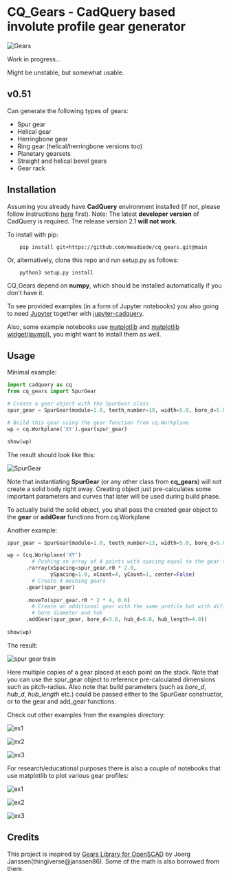 # CQ_Gears - CadQuery based involute profile gear generator
![Gears](images/showcase01.png) 

Work in progress...

Might be unstable, but somewhat usable.

## v0.51
Can generate the following types of gears:
- Spur gear
- Helical gear
- Herringbone gear
- Ring gear (helical/herringbone versions too)
- Planetary gearsets
- Straight and helical bevel gears
- Gear rack

## Installation
Assuming you already have **CadQuery** environment installed (if not, please follow instructions [here](https://github.com/CadQuery/cadquery/blob/master/README.md) first).
Note: The latest **developer version** of CadQuery is required. The release version 2.1 **will not work**.

To install with pip:
```
    pip install git+https://github.com/meadiode/cq_gears.git@main
```

Or, alternatively, clone this repo and run setup.py as follows:
```
    python3 setup.py install
```

CQ_Gears depend on **numpy**, which should be installed automatically if you don't have it.

To see provided examples (in a form of Jupyter notebooks) you also going to need [Jupyter](https://jupyter.org/) together with [jupyter-cadquery](https://github.com/bernhard-42/jupyter-cadquery/blob/master/README.md).

Also, some example notebooks use [matplotlib]() and [matplotlib widget(ipympl)](https://github.com/matplotlib/ipympl), you might want to install them as well.


## Usage

Minimal example:
```python
import cadquery as cq
from cq_gears import SpurGear

# Create a gear object with the SpurGear class
spur_gear = SpurGear(module=1.0, teeth_number=19, width=5.0, bore_d=5.0)

# Build this gear using the gear function from cq.Workplane
wp = cq.Workplane('XY').gear(spur_gear)

show(wp)
```
The result should look like this:

![SpurGear](images/spur_gear01.png)

Note that instantiating **SpurGear** (or any other class from **cq_gears**) will not create a solid body right away. Creating object just pre-calculates some important parameters and curves that later will be used during build phase.

To actually build the solid object, you shall pass the created gear object to the **gear** or **addGear** functions from cq.Workplane

Another example:
```python
spur_gear = SpurGear(module=1.0, teeth_number=13, width=5.0, bore_d=5.0)

wp = (cq.Workplane('XY')
        # Pushing an array of 4 points with spacing equal to the gear's pitch diameter 
      .rarray(xSpacing=spur_gear.r0 * 2.0,
              ySpacing=1.0, xCount=4, yCount=1, center=False)
        # Create 4 meshing gears
      .gear(spur_gear)
      
      .moveTo(spur_gear.r0 * 2 * 4, 0.0)
        # Create an additional gear with the same profile but with different
        # bore diameter and hub
      .addGear(spur_gear, bore_d=3.0, hub_d=8.0, hub_length=4.0))
      
show(wp)
```
The result:

![spur gear train](images/spur_gear02.png)

Here multiple copies of a gear placed at each point on the stack.
Note that you can use the spur_gear object to reference pre-calculated dimensions such as pitch-radius.
Also note that build parameters (such as *bore_d*, *hub_d*, *hub_length* etc.) could be passed either to the SpurGear constructor, or to the gear and add_gear functions.

Check out other examples from the examples directory:

![ex1](images/bevel_gears01.png)

![ex2](images/planetary01.png)

![ex3](images/planetary02.png)

For research/educational purposes there is also a couple of notebooks that use matplotlib to plot various gear profiles:

![ex1](images/pressure_angle_plot.png)

![ex2](images/plot_bevel_gear.png)

![ex3](images/ring_gear_plot.png)

## Credits
This project is inspired by [Gears Library for OpenSCAD](https://www.thingiverse.com/thing:1604369) by Joerg Janssen(thingiverse@janssen86). Some of the math is also borrowed from there.
